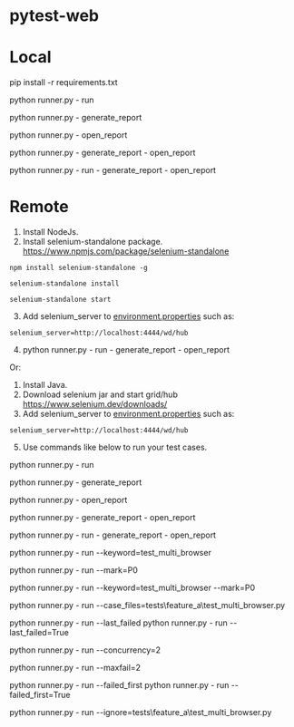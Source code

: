 # pytest-web

# Local

pip install -r requirements.txt

python runner.py - run

python runner.py - generate_report

python runner.py - open_report

python runner.py - generate_report - open_report

python runner.py - run - generate_report - open_report

# Remote

1. Install NodeJs.
2. Install selenium-standalone package.
   https://www.npmjs.com/package/selenium-standalone

```commandline
npm install selenium-standalone -g

selenium-standalone install

selenium-standalone start
```

3. Add selenium_server to [environment.properties](environment.properties) such as:

```commandline
selenium_server=http://localhost:4444/wd/hub
```

4. python runner.py - run - generate_report - open_report

Or:

1. Install Java.
2. Download selenium jar and start grid/hub
   https://www.selenium.dev/downloads/
3. Add selenium_server to [environment.properties](environment.properties) such as:

```commandline
selenium_server=http://localhost:4444/wd/hub
```

5. Use commands like below to run your test cases.

python runner.py - run

python runner.py - generate_report

python runner.py - open_report

python runner.py - generate_report - open_report

python runner.py - run - generate_report - open_report

python runner.py - run --keyword=test_multi_browser

python runner.py - run --mark=P0

python runner.py - run --keyword=test_multi_browser --mark=P0

python runner.py - run --case_files=tests\feature_a\test_multi_browser.py

python runner.py - run --last_failed
python runner.py - run --last_failed=True

python runner.py - run --concurrency=2

python runner.py - run --maxfail=2

python runner.py - run --failed_first
python runner.py - run --failed_first=True

python runner.py - run --ignore=tests\feature_a\test_multi_browser.py

